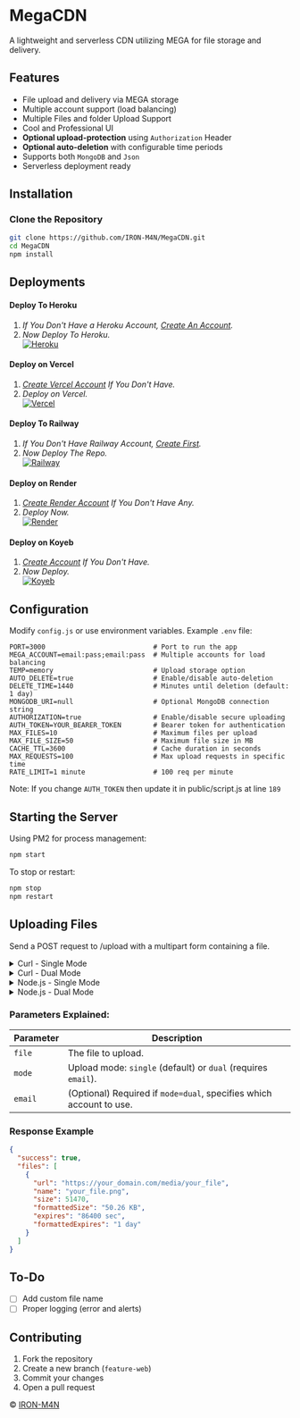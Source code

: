 # MegaCDN

A lightweight and serverless CDN utilizing MEGA for file storage and delivery.

## Features

- File upload and delivery via MEGA storage
- Multiple account support (load balancing)
- Multiple Files and folder Upload Support
- Cool and Professional UI
- **Optional upload-protection** using `Authorization` Header
- **Optional auto-deletion** with configurable time periods
- Supports both `MongoDB` and `Json`
- Serverless deployment ready

## Installation

### Clone the Repository

```sh
git clone https://github.com/IRON-M4N/MegaCDN.git
cd MegaCDN
npm install
```

## Deployments

#### Deploy To Heroku

1. _If You Don't Have a Heroku Account, [Create An Account](https://signup.heroku.com)._
2. _Now Deploy To Heroku._ <br>
   [![Heroku](https://img.shields.io/badge/Heroku-000000?style=for-the-badge&logo=heroku&logoColor=white)](https://heroku.com/deploy?template=https://github.com/IRON-M4N/MegaCDN)

#### Deploy on Vercel

1. _[Create Vercel Account](https://vercel.com/signup) If You Don't Have._
2. _Deploy on Vercel._ <br>
   [![Vercel](https://img.shields.io/badge/Vercel-000000?style=for-the-badge&logo=vercel&logoColor=white)](<https://vercel.com/new/clone?repository-url=https%3A%2F%2Fgithub.com%2FIRON-M4N%2FMegaCDN&env=MEGA_ACCOUNT,PORT,TEMP,MAX_REQUESTS,RATE_LIMIT,AUTO_DELETE,DELETE_TIME,MONGODB_URI,AUTHORIZATION,AUTH_TOKEN,MAX_FILE_SIZE,MAX_FILES,CACHE_TTL&envDescription=Required%20env%20variables%3A%0A-%20MEGA_ACCOUNT%3A%20email%3Apass%3Bemail%3Apass%0A-%20PORT%3A%203000%0A%0AOptional%20env%20variables%3A%0A-%20TEMP%3A%20memory%20or%20file%0A-%20AUTO_DELETE%3A%20true%2Ffalse%0A-%20AUTH_TOKEN%3A%20Your%20Bearer%20Token%20(if%20AUTHORIZATION%3Dtrue)%0A-%20MAX_FILE_SIZE%3A%20In%20MB%0A-%20CACHE_TTL%3A%20In%20seconds>)

#### Deploy To Railway

1. _If You Don't Have Railway Account, [Create First](https://railway.com)._
2. _Now Deploy The Repo._ <br>
   [![Railway](https://img.shields.io/badge/Railway-000000?style=for-the-badge&logo=railway&logoColor=white)](https://railway.com/new)

#### Deploy on Render

1. _[Create Render Account](https://dashboard.render.com/register) If You Don't Have Any._
2. _Deploy Now._ <br>
   [![Render](https://img.shields.io/badge/Render-000000?style=for-the-badge&logo=render&logoColor=white)](https://render.com/deploy?repo=https://github.com/IRON-M4N/MegaCDN)

#### Deploy on Koyeb

1. _[Create Account](https://app.koyeb.com/auth/signup) If You Don't Have._
2. _Now Deploy._ <br>
   [![Koyeb](https://img.shields.io/badge/Koyeb-000000?style=for-the-badge&logo=koyeb&logoColor=white)](https://app.koyeb.com/deploy?type=git&repository=github.com/IRON-M4N/MegaCDN&name=MegaCDN&builder=buildpack&env[MEGA_ACCOUNT]=email:pass;email:pass&env[PORT]=3000&env[TEMP]=memory&env[MAX_REQUESTS]=100&env[RATE_LIMIT]=1%20minute&env[AUTO_DELETE]=false&env[DELETE_TIME]=1440&env[MONGODB_URI]=null&env[AUTHORIZATION]=false&env[AUTH_TOKEN]=YOUR_BEARER_TOKEN&env[MAX_FILE_SIZE]=100&env[MAX_FILES]=10&env[CACHE_TTL]=3600)

## Configuration

Modify `config.js` or use environment variables. Example `.env` file:

```
PORT=3000                           # Port to run the app
MEGA_ACCOUNT=email:pass;email:pass  # Multiple accounts for load balancing
TEMP=memory                         # Upload storage option
AUTO_DELETE=true                    # Enable/disable auto-deletion
DELETE_TIME=1440                    # Minutes until deletion (default: 1 day)
MONGODB_URI=null                    # Optional MongoDB connection string
AUTHORIZATION=true                  # Enable/disable secure uploading
AUTH_TOKEN=YOUR_BEARER_TOKEN        # Bearer token for authentication
MAX_FILES=10                        # Maximum files per upload
MAX_FILE_SIZE=50                    # Maximum file size in MB
CACHE_TTL=3600                      # Cache duration in seconds
MAX_REQUESTS=100                    # Max upload requests in specific time
RATE_LIMIT=1 minute                 # 100 req per minute
```
Note: If you change `AUTH_TOKEN` then update it in public/script.js at line `189`

## Starting the Server

Using PM2 for process management:

```sh
npm start
```

To stop or restart:

```sh
npm stop
npm restart
```

## Uploading Files

Send a POST request to /upload with a multipart form containing a file.

<details>
  <summary>Curl - Single Mode</summary>

```sh
# Single file without Authorization
 curl -X POST -F "file=@image.jpg" -F "mode=single" http://yourdomain.com/upload

# Multiple Files With Authorizatoin
 curl -X POST  -H "Authorization: Bearer YOUR_BEARER_TOKEN"  -F "file=@image1.jpg" -F "file=@image2.jpg" -F "mode=single" http://yourdomain.com/upload
```

</details>

<details>
  <summary>Curl - Dual Mode</summary>

```sh
# Single file without Authorization
curl -X POST -F "file=@image.jpg" -F "mode=dual" -F "email=user@example.com" http://yourdomain.com/upload

# Multiple Files With Authorizatoin
curl -X POST -H "Authorization: Bearer YOUR_BEARER_TOKEN"  -F "file=@image1.jpg" -F "file=@image2.jpg" -F "file=@image.jpg" -F "mode=dual" -F "email=user@example.com" http://yourdomain.com/upload
```

</details>

<details>
  <summary>Node.js - Single Mode</summary>

```js
// Single file without Authorization
const fs = require("fs");
const axios = require("axios");
const FormData = require("form-data");

async function uploadSingle() {
  const form = new FormData();
  form.append("file", fs.createReadStream("image.jpg"));
  form.append("mode", "single");

  const res = await axios.post("http://yourdomain.com/upload", form, {
    headers: form.getHeaders(),
  });

  console.log(res.data);
}

uploadSingle();

// Multiple Files with Authorization
async function uploadMultiple() {
  const form = new FormData();

  form.append("file", fs.createReadStream("image1.jpg"));
  form.append("file", fs.createReadStream("image2.png"));

  form.append("mode", "single");

  const headers = {
    ...form.getHeaders(),
    Authorization: "Bearer YOUR_BEARER_TOKEN",
  };

  try {
    const res = await axios.post("http://yourdomain.com/upload", form, { headers });
    console.log("Upload successful:", res.data);
  } catch (error) {
    console.error("Upload failed:", error.response?.data || error.message);
  }
}

uploadMultiple();
```

</details>

<details>
  <summary>Node.js - Dual Mode</summary>

```js
// Single file without Authorization
const fs = require("fs");
const axios = require("axios");
const FormData = require("form-data");

async function uploadDual() {
  const form = new FormData();
  form.append("file", fs.createReadStream("image.jpg"));
  form.append("mode", "dual");
  form.append("email", "ironman@onlyfans.com");

  const res = await axios.post("http://yourdomain.com/upload", form, {
    headers: form.getHeaders(),
  });

  console.log(res.data);
}

uploadDual();

// Multiple Files with Authorization
async function uploadMultiple() {
  const form = new FormData();

  form.append("file", fs.createReadStream("image1.jpg"));
  form.append("file", fs.createReadStream("image2.png"));

  form.append("mode", "dual");
  form.append("email", "your@mega-account.com");

  const headers = {
    ...form.getHeaders(),
    Authorization: "Bearer YOUR_BEARER_TOKEN",
  };

  try {
    const res = await axios.post("http://yourdomain.com/upload", form, { headers });
    console.log("Upload successful:", res.data);
  } catch (error) {
    console.error("Upload failed:", error.response?.data || error.message);
  }
}

uploadMultiple();
```

</details>

### **Parameters Explained:**

| Parameter | Description                                                         |
| --------- | ------------------------------------------------------------------- |
| `file`    | The file to upload.                                                 |
| `mode`    | Upload mode: `single` (default) or `dual` (requires `email`).       |
| `email`   | (Optional) Required if `mode=dual`, specifies which account to use. |

### Response Example

```json
{
  "success": true,
  "files": [
    {
      "url": "https://your_domain.com/media/your_file",
      "name": "your_file.png",
      "size": 51470,
      "formattedSize": "50.26 KB",
      "expires": "86400 sec",
      "formattedExpires": "1 day"
    }
  ]
}
```

## To-Do

- [ ] Add custom file name
- [ ] Proper logging (error and alerts)

## Contributing

1. Fork the repository
2. Create a new branch (`feature-web`)
3. Commit your changes
4. Open a pull request

© [IRON-M4N](https://github.com/IRON-M4N)
